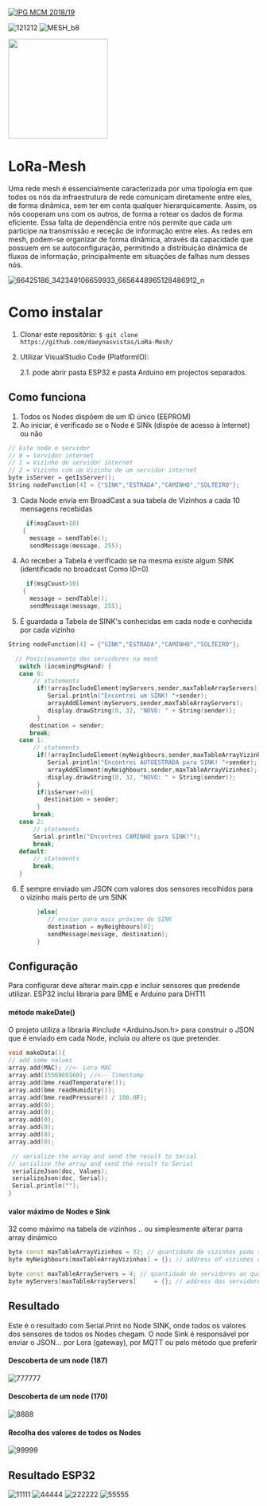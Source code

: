 <a href="http://mcm.ipg.pt"><img src="http://www.ipg.pt/website/imgs/logotipo_ipg.jpg" title="IPG(MCM)" alt="IPG MCM 2018/19"></a>


![121212](https://user-images.githubusercontent.com/2634610/61129937-74f4ab80-a4ad-11e9-88e8-814fa2e26bc2.png?s=100)
![MESH_b8](https://user-images.githubusercontent.com/2634610/61143102-379e1700-a4c9-11e9-8ffd-8e10c76f5f57.gif?s=200)

 <img src="https://user-images.githubusercontent.com/2634610/61129937-74f4ab80-a4ad-11e9-88e8-814fa2e26bc2.png" style="width: 200px;"/>

# LoRa-Mesh

Uma rede mesh é essencialmente caracterizada por uma tipologia em que todos os nós da infraestrutura de rede comunicam diretamente entre eles,  de forma dinâmica, sem ter em conta qualquer hierarquicamente. Assim, os nós cooperam uns com os outros, de forma a rotear os dados de forma eficiente. Essa falta de dependência entre nós permite que cada um participe na transmissão e receção de informação entre eles. 
As redes em mesh, podem-se organizar de forma dinâmica, através da capacidade que possuem em se autoconfiguração, permitindo a distribuição dinâmica de fluxos de informação, principalmente em situações de falhas num desses nós.


![66425186_342349106659933_6656448965128486912_n](https://user-images.githubusercontent.com/2634610/60983592-1a831000-a332-11e9-8a30-94f3efa8b5b1.png)

# Como instalar

1. Clonar este repositório:
    ``
      $ git clone https://github.com/daeynasvistas/LoRa-Mesh/
    ``
2. Utilizar VisualStudio Code (PlatformIO):

    2.1. pode abrir pasta ESP32 e pasta Arduino em projectos separados.         

## Como funciona

1. Todos os Nodes dispõem de um ID único (EEPROM)
2. Ao iniciar, é verificado se o Node é SINk (dispõe de acesso à Internet) ou não
```` C++
// Este node e servidor
// 0 = Servidor internet
// 1 = Vizinho de servidor internet
// 2 = Vizinho com um Vizinho de um servidor internet 
byte isServer = getIsServer();
String nodeFunction[4] = {"SINK","ESTRADA","CAMINHO","SOLTEIRO"};
````

3. Cada Node envia em BroadCast a sua tabela de Vizinhos a cada 10 mensagens recebidas
```` C++
     if(msgCount>10)
    {
      message = sendTable();
      sendMessage(message, 255);
```` 
4. Ao receber a Tabela é verificado se na mesma existe algum SINK (identificado no broadcast Como ID=0)
```` C++
     if(msgCount>10)
    {
      message = sendTable();
      sendMessage(message, 255);
```` 
5. É guardada a Tabela de SINK's conhecidas em cada node e conhecida por cada vizinho
```` C++
String nodeFunction[4] = {"SINK","ESTRADA","CAMINHO","SOLTEIRO"};
 ````
```` C++
  // Posicionamento dos servidores na mesh
   switch (incomingMsgHand) {
   case 0:
       // statements
        if(!arrayIncludeElement(myServers,sender,maxTableArrayServers)){
           Serial.println("Encontrei um SINK! "+sender);
           arrayAddElement(myServers,sender,maxTableArrayServers);
           display.drawString(0, 32, "NOVO: " + String(sender)); 
        }
      destination = sender;
      break;
   case 1:
       // statements
        if(!arrayIncludeElement(myNeighbours,sender,maxTableArrayVizinhos)){
           Serial.println("Encontrei AUTOESTRADA para SINK! "+sender);
           arrayAddElement(myNeighbours,sender,maxTableArrayVizinhos);
           display.drawString(0, 32, "NOVO: " + String(sender)); 
        }
        if(isServer!=0){
          destination = sender;
        }
       break;
   case 2:
       // statements
       Serial.println("Encontrei CAMINHO para SINK!");
       break;       
   default:
       // statements
       break;
   } 
```` 
   
6. É sempre enviado um JSON com valores dos sensores recolhidos para o vizinho mais perto de um SINK
```` C++
        }else{
           // enviar para mais próximo do SINK
           destination = myNeighbours[0];
           sendMessage(message, destination);
        }
```` 
## Configuração

Para configurar deve alterar main.cpp e incluir sensores que predende utilizar.
ESP32 inclui libraria para BME e Arduino para DHT11

#### método makeDate()
O projeto utiliza a libraria  #include <ArduinoJson.h> para construir o JSON que é enviado em cada Node, incluia ou altere os que pretender.

```` C++
void makeData(){
// add some values
array.add(MAC); //<- Lora MAC
array.add(1556969160); //<-- Timestamp
array.add(bme.readTemperature());
array.add(bme.readHumidity());
array.add(bme.readPressure() / 100.0F);
array.add(0);
array.add(0);
array.add(0);
array.add(0);
array.add(0);
array.add(0);

 // serialize the array and send the result to Serial
// serialize the array and send the result to Serial
 serializeJson(doc, Values);
 serializeJson(doc, Serial);
 Serial.println("");
}
```` 
 
#### valor máximo de Nodes e Sink
32 como máximo na tabela de vizinhos .. ou simplesmente alterar parra array dinámico

```` C++
byte const maxTableArrayVizinhos = 32; // quantidade de vizinhos pode ser aumentada conform memoria dispo
byte myNeighbours[maxTableArrayVizinhos] = {}; // address of vizinhos directos

byte const maxTableArrayServers = 4; // quantidade de servidores ao qual tenho acesso pode ser aumentada
byte myServers[maxTableArrayServers]     = {}; // address dos servidores que encontrei
```` 
    
## Resultado
Este é o resultado com Serial.Print no Node SINK, onde todos os valores dos sensores de todos os Nodes chegam. 
O node Sink é responsável por enviar o JSON... por Lora (gateway), por MQTT ou pelo método que preferir

#### Descoberta de um node (187)
![777777](https://user-images.githubusercontent.com/2634610/61075281-89836600-a411-11e9-86b7-f979d2ba8ab5.png)

#### Descoberta de um node (170)
![8888](https://user-images.githubusercontent.com/2634610/61075282-89836600-a411-11e9-9c52-c1d59b9e93ab.png)

#### Recolha dos valores de todos os Nodes
![99999](https://user-images.githubusercontent.com/2634610/61075280-89836600-a411-11e9-84ae-2b8dd8264a53.png)


## Resultado ESP32
![11111](https://user-images.githubusercontent.com/2634610/61074580-eed65780-a40f-11e9-9fa3-6fde67381412.png)
![44444](https://user-images.githubusercontent.com/2634610/61074581-eed65780-a40f-11e9-9940-dfcf29cd303c.png)
![222222](https://user-images.githubusercontent.com/2634610/61074582-eed65780-a40f-11e9-83aa-3f5635a4c156.png)
![55555](https://user-images.githubusercontent.com/2634610/61074779-673d1880-a410-11e9-966f-bb56eeb5b416.png)



